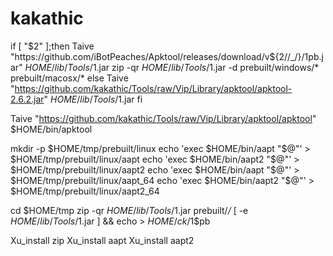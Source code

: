 # kakathic
if [ "$2" ];then
Taive "https://github.com/iBotPeaches/Apktool/releases/download/v${2//_/}/$1$pb.jar" $HOME/lib/Tools/$1.jar
zip -qr $HOME/lib/Tools/$1.jar -d prebuilt/windows/* prebuilt/macosx/*
else
Taive "https://github.com/kakathic/Tools/raw/Vip/Library/apktool/apktool-2.6.2.jar" $HOME/lib/Tools/$1.jar
fi

Taive "https://github.com/kakathic/Tools/raw/Vip/Library/apktool/apktool" $HOME/bin/apktool

mkdir -p $HOME/tmp/prebuilt/linux
echo 'exec $HOME/bin/aapt "$@"' > $HOME/tmp/prebuilt/linux/aapt
echo 'exec $HOME/bin/aapt2 "$@"' > $HOME/tmp/prebuilt/linux/aapt2
echo 'exec $HOME/bin/aapt "$@"' > $HOME/tmp/prebuilt/linux/aapt_64
echo 'exec $HOME/bin/aapt2 "$@"' > $HOME/tmp/prebuilt/linux/aapt2_64

cd $HOME/tmp
zip -qr $HOME/lib/Tools/$1.jar prebuilt/*/*
[ -e $HOME/lib/Tools/$1.jar ] && echo > $HOME/ck/$1$pb

Xu_install zip
Xu_install aapt
Xu_install aapt2
